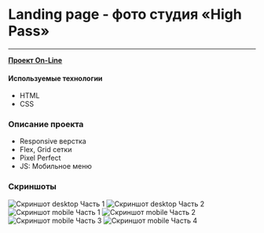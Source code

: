 # Landing page - фото студия «High Pass»

---

**[Проект On-Line](https://highpass.dendev.ru/)**

#### Используемые технологии

- HTML
- CSS

### Описание проекта

- Responsive верстка
- Flex, Grid сетки
- Pixel Perfect
- JS: Мобильное меню

### Скриншоты

![Скриншот desktop Часть 1](/screenshots/desktop-1.jpg)
![Скриншот desktop Часть 2](/screenshots/desktop-2.jpg)
![Скриншот mobile Часть 1](/screenshots/mobile-1.jpg)
![Скриншот mobile Часть 2](/screenshots/mobile-2.jpg)
![Скриншот mobile Часть 3](/screenshots/mobile-3.jpg)
![Скриншот mobile Часть 4](/screenshots/mobile-4.jpg)
